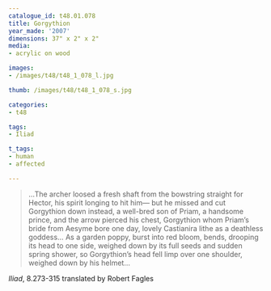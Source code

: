 ```yaml
---
catalogue_id: t48.01.078
title: Gorgythion
year_made: '2007'
dimensions: 37" x 2" x 2"
media:
- acrylic on wood

images:
- /images/t48/t48_1_078_l.jpg

thumb: /images/t48/t48_1_078_s.jpg

categories:
- t48

tags:
- Iliad

t_tags:
- human
- affected

---
```


> …The archer loosed a fresh shaft from the bowstring
straight for Hector, his spirit longing to hit him—
but he missed and cut Gorgythion down instead,
a well-bred son of Priam, a handsome prince,
and the arrow pierced his chest, Gorgythion
whom Priam’s bride from Aesyme bore one day,
lovely Castianira lithe as a deathless goddess…
As a garden poppy, burst into red bloom, bends,
drooping its head to one side, weighed down
by its full seeds and sudden spring shower,
so Gorgythion’s head fell limp over one shoulder,
weighed down by his helmet…

_Iliad_, 8.273-315 translated by Robert Fagles
